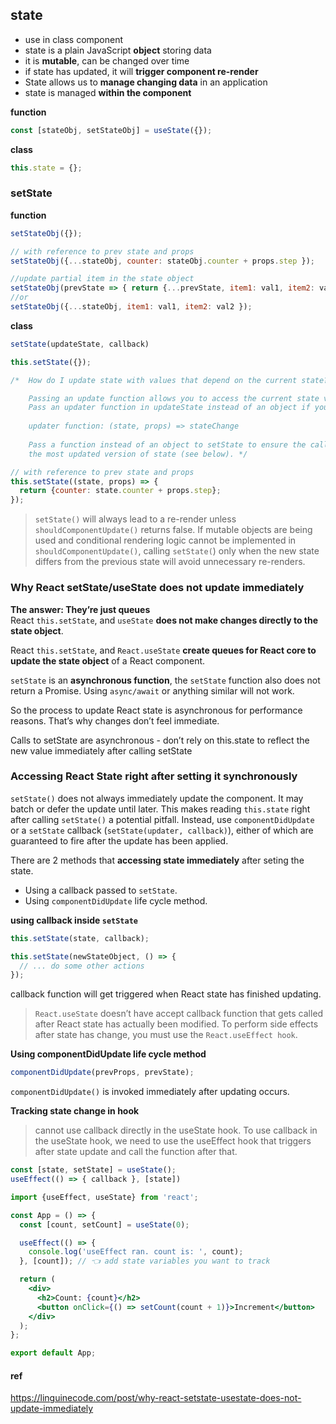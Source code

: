 ## state
- use in class component
- state is a plain JavaScript **object** storing data
- it is **mutable**, can be changed over time
- if state has updated, it will **trigger component re-render**
- State allows us to **manage changing data** in an application
- state is managed **within the component** 


**function**
```jsx
const [stateObj, setStateObj] = useState({});
```
**class**
```jsx
this.state = {};
```

### setState
**function**
```jsx
setStateObj({});

// with reference to prev state and props
setStateObj({...stateObj, counter: stateObj.counter + props.step });

//update partial item in the state object
setStateObj(prevState => { return {...prevState, item1: val1, item2: val2} });
//or 
setStateObj({...stateObj, item1: val1, item2: val2 });
```
**class**

```jsx
setState(updateState, callback)
```
```jsx
this.setState({});

/*  How do I update state with values that depend on the current state?

    Passing an update function allows you to access the current state value inside the updater. 
    Pass an updater function in updateState instead of an object if you need to compute values based on the current state 
    
    updater function: (state, props) => stateChange 
    
    Pass a function instead of an object to setState to ensure the call always uses 
    the most updated version of state (see below). */

// with reference to prev state and props
this.setState((state, props) => {
  return {counter: state.counter + props.step};
});
```

> `setState()` will always lead to a re-render unless `shouldComponentUpdate()` returns false. If mutable objects are being used and conditional rendering logic cannot be implemented in `shouldComponentUpdate()`, calling `setState(`) only when the new state differs from the previous state will avoid unnecessary re-renders.


### Why React setState/useState does not update immediately
**The answer: They’re just queues** \
React `this.setState`, and `useState` **does not make changes directly to the state object**.

React `this.setState`, and `React.useState` **create queues for React core to update the state object** of a React component.

`setState` is an **asynchronous function**, the `setState` function also does not return a Promise. Using `async/await` or anything similar will not work.

So the process to update React state is asynchronous for performance reasons. That’s why changes don’t feel immediate.

Calls to setState are asynchronous - don’t rely on this.state to reflect the new value immediately after calling setState


### Accessing React State right after setting it synchronously

`setState()` does not always immediately update the component. It may batch or defer the update until later. This makes reading `this.state` right after calling `setState()` a potential pitfall. Instead, use `componentDidUpdate` or a `setState` callback (`setState(updater, callback)`), either of which are guaranteed to fire after the update has been applied.


There are 2 methods that **accessing state immediately** after seting the state.
- Using a callback passed to `setState`.
- Using `componentDidUpdate` life cycle method.


**using callback inside `setState`**

```jsx
this.setState(state, callback);

this.setState(newStateObject, () => {
  // ... do some other actions
});
```
callback function will get triggered when React state has finished updating.

> `React.useState` doesn’t have accept callback function that gets called after React state has actually been modified. To perform side effects after state has change, you must use the `React.useEffect hook`.





**Using componentDidUpdate life cycle method**
```jsx
componentDidUpdate(prevProps, prevState);
```
`componentDidUpdate()` is invoked immediately after updating occurs. 


**Tracking state change in hook**

> cannot use callback directly in the useState hook. To use callback in the useState hook, we need to use the useEffect hook that triggers after state update and call the function after that.

```jsx
const [state, setState] = useState();
useEffect(() => { callback }, [state])
```

```jsx
import {useEffect, useState} from 'react';

const App = () => {
  const [count, setCount] = useState(0);

  useEffect(() => {
    console.log('useEffect ran. count is: ', count);
  }, [count]); // 👈️ add state variables you want to track

  return (
    <div>
      <h2>Count: {count}</h2>
      <button onClick={() => setCount(count + 1)}>Increment</button>
    </div>
  );
};

export default App;


```

#### ref 
https://linguinecode.com/post/why-react-setstate-usestate-does-not-update-immediately


